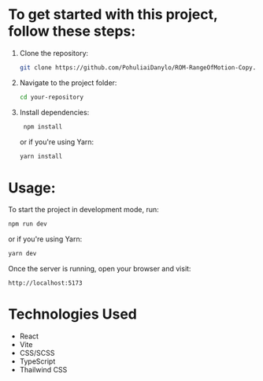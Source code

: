 # To get started with this project, follow these steps:

1. Clone the repository:
   ```bash
   git clone https://github.com/PohuliaiDanylo/ROM-RangeOfMotion-Copy.git

2. Navigate to the project folder:
    ```bash
    cd your-repository

3. Install dependencies:
   ```bash
    npm install
   ```
   or if you're using Yarn:
   ```bash
   yarn install
   ```

# Usage:
To start the project in development mode, run:
   ```bash
   npm run dev
   ```
   or if you're using Yarn:
   ```bash
   yarn dev
   ```
   Once the server is running, open your browser and visit:
   ```arduiono
   http://localhost:5173
   ```

# Technologies Used
- React
- Vite
- CSS/SCSS
- TypeScript
- Thailwind CSS
